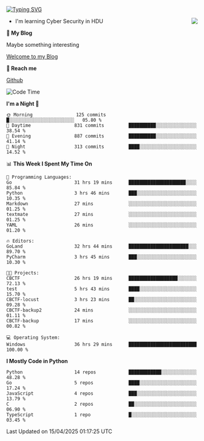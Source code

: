 [![Typing SVG](https://readme-typing-svg.herokuapp.com?font=Fira+Code&pause=1000&random=false&width=450&height=60&lines=Hello+%F0%9F%91%8B%F0%9F%8F%BB;I'm+JBNRZ)](https://git.io/typing-svg)

<a href="#">
  <img align="right" src="https://github-readme-stats.vercel.app/api?username=JBNRZ&show_icons=true&bg_color=15,f2f7fd,E0EAFC" />
</a>

- I'm learning Cyber Security in HDU

 **🌱 My Blog**

Maybe something interesting

[Welcome to my Blog](https://jbnrz.com.cn/)

 **💬 Reach me** 

[Github](https://github.com/JBNRZ)


<!--START_SECTION:waka-->
![Code Time](http://img.shields.io/badge/Code%20Time-1%2C149%20hrs%2045%20mins-blue)

**I'm a Night 🦉** 

```text
🌞 Morning                125 commits         █░░░░░░░░░░░░░░░░░░░░░░░░   05.80 % 
🌆 Daytime                831 commits         ██████████░░░░░░░░░░░░░░░   38.54 % 
🌃 Evening                887 commits         ██████████░░░░░░░░░░░░░░░   41.14 % 
🌙 Night                  313 commits         ████░░░░░░░░░░░░░░░░░░░░░   14.52 % 
```


📊 **This Week I Spent My Time On** 

```text
💬 Programming Languages: 
Go                       31 hrs 19 mins      █████████████████████░░░░   85.84 % 
Python                   3 hrs 46 mins       ███░░░░░░░░░░░░░░░░░░░░░░   10.35 % 
Markdown                 27 mins             ░░░░░░░░░░░░░░░░░░░░░░░░░   01.25 % 
textmate                 27 mins             ░░░░░░░░░░░░░░░░░░░░░░░░░   01.25 % 
YAML                     26 mins             ░░░░░░░░░░░░░░░░░░░░░░░░░   01.20 % 

🔥 Editors: 
GoLand                   32 hrs 44 mins      ██████████████████████░░░   89.70 % 
PyCharm                  3 hrs 45 mins       ███░░░░░░░░░░░░░░░░░░░░░░   10.30 % 

🐱‍💻 Projects: 
CBCTF                    26 hrs 19 mins      ██████████████████░░░░░░░   72.13 % 
test                     5 hrs 43 mins       ████░░░░░░░░░░░░░░░░░░░░░   15.70 % 
CBCTF-locust             3 hrs 23 mins       ██░░░░░░░░░░░░░░░░░░░░░░░   09.28 % 
CBCTF-backup2            24 mins             ░░░░░░░░░░░░░░░░░░░░░░░░░   01.11 % 
CBCTF-backup             17 mins             ░░░░░░░░░░░░░░░░░░░░░░░░░   00.82 % 

💻 Operating System: 
Windows                  36 hrs 29 mins      █████████████████████████   100.00 % 
```

**I Mostly Code in Python** 

```text
Python                   14 repos            ████████████░░░░░░░░░░░░░   48.28 % 
Go                       5 repos             ████░░░░░░░░░░░░░░░░░░░░░   17.24 % 
JavaScript               4 repos             ███░░░░░░░░░░░░░░░░░░░░░░   13.79 % 
C                        2 repos             ██░░░░░░░░░░░░░░░░░░░░░░░   06.90 % 
TypeScript               1 repo              █░░░░░░░░░░░░░░░░░░░░░░░░   03.45 % 
```




 Last Updated on 15/04/2025 01:17:25 UTC
<!--END_SECTION:waka-->
